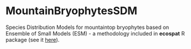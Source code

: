 # MountainBryophytesSDM

Species Distribution Models for mountaintop bryophytes based on Ensemble of Small Models (ESM) - 
a methodology included in __ecospat__ R package (see it [here](https://github.com/vdicolab/ecospat)).
